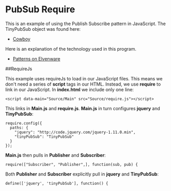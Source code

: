 # PubSub Require

This is an example of using the Publish Subscribe pattern in JavaScript. The TinyPubSub object was found here:

- [Cowboy](https://github.com/cowboy/jquery-tiny-pubsub)

Here is an explanation of the technology used in this program.

- [Patterns on Elvenware][pelf]

[pelf]: http://www.elvenware.com/charlie/development/web/JavaScript/JavaScriptPatterns.html#publish-and-subscribe

##RequireJs

This example uses requireJs to load in our JavaScript
files. This means we don't need a series of **script**
tags in our HTML. Instead, we use **require** to link
in our JavaScript. In **index.html** we include only one line:

	<script data-main="Source/Main" src="Source/require.js"></script>
	
This links in **Main.js** and **require.js**. **Main.js** in turn 
configures **jquery** and **TinyPubSub**:

	require.config({
	  paths: {
	    "jquery": "http://code.jquery.com/jquery-1.11.0.min",
	    "tinyPubSub": "TinyPubSub"    
	  }
	});

**Main.js** then pulls in **Publisher** and **Subscriber**:

	require(["Subscriber", "Publisher",], function(sub, pub) {

Both **Publisher** and **Subscriber** explicitly pull in **jquery** 
and **TinyPubSub**:

	define(['jquery', 'tinyPubSub'], function() {
